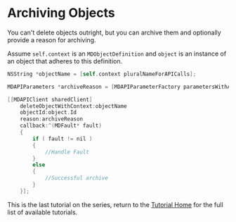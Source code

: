 Archiving Objects
====

You can't delete objects outright, but you can archive them and optionally provide a reason for archiving.

Assume `self.context` is an `MDObjectDefinition` and `object` is an instance of an object that adheres to this definition.

```objective-c
NSString *objectName = [self.context pluralNameForAPICalls];

MDAPIParameters *archiveReason = [MDAPIParameterFactory parametersWithArchiveObjectReason:@"Moving to new object model"];

[[MDAPIClient sharedClient]
	deleteObjectWithContext:objectName
	objectId:object.Id
	reason:archiveReason
	callback:^(MDFault* fault)
	{
		if ( fault != nil )
		{
			//Handle Fault
		}
		else
		{
			//Successful archive
		}
	}];
```

This is the last tutorial on the series, return to the [Tutorial Home](README.md) for the full list of available tutorials.